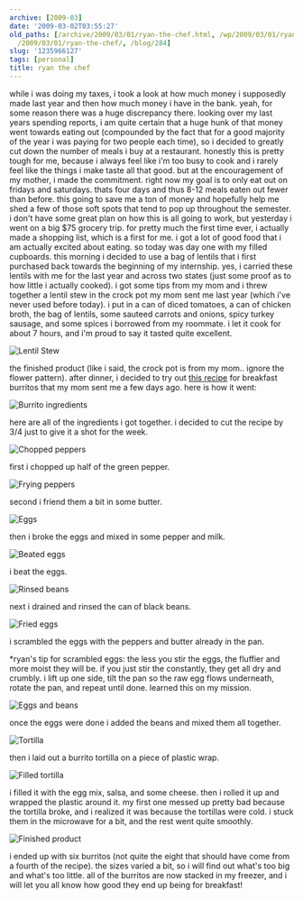 ```yaml
---
archive: [2009-03]
date: '2009-03-02T03:55:27'
old_paths: [/archive/2009/03/01/ryan-the-chef.html, /wp/2009/03/01/ryan-the-chef/,
  /2009/03/01/ryan-the-chef/, /blog/284]
slug: '1235966127'
tags: [personal]
title: ryan the chef
---
```


while i was doing my taxes, i took a look at how much money i supposedly
made last year and then how much money i have in the bank. yeah, for some
reason there was a huge discrepancy there. looking over my last years
spending reports, i am quite certain that a huge hunk of that money went
towards eating out (compounded by the fact that for a good majority of the
year i was paying for two people each time), so i decided to greatly cut
down the number of meals i buy at a restaurant. honestly this is pretty
tough for me, because i always feel like i'm too busy to cook and i rarely
feel like the things i make taste all that good. but at the encouragement
of my mother, i made the commitment. right now my goal is to only eat out
on fridays and saturdays. thats four days and thus 8-12 meals eaten out
fewer than before. this going to save me a ton of money and hopefully help
me shed a few of those soft spots that tend to pop up throughout the
semester. i don't have some great plan on how this is all going to work,
but yesterday i went on a big $75 grocery trip. for pretty much the first
time ever, i actually made a shopping list, which is a first for me. i got
a lot of good food that i am actually excited about eating. so today was
day one with my filled cupboards. this morning i decided to use a bag of
lentils that i first purchased back towards the beginning of my
internship. yes, i carried these lentils with me for the last year and
across two states (just some proof as to how little i actually cooked).
i got some tips from my mom and i threw together a lentil stew in the
crock pot my mom sent me last year (which i've never used before today).
i put in a can of diced tomatoes, a can of chicken broth, the bag of
lentils, some sauteed carrots and onions, spicy turkey sausage, and some
spices i borrowed from my roommate. i let it cook for about 7 hours, and
i'm proud to say it tasted quite excellent. 

![Lentil Stew][1]

the finished product (like i said, the crock pot is from my mom.. ignore
the flower pattern). after dinner, i decided to try out [this recipe][2]
for breakfast burritos that my mom sent me a few days ago. here is how it
went: 

![Burrito ingredients][3]

here are all of the ingredients i got together. i decided to cut the
recipe by 3/4 just to give it a shot for the week. 

![Chopped peppers][4]

first i chopped up half of the green pepper. 

![Frying peppers][5]

second i friend them a bit in some butter. 

![Eggs][6]

then i broke the eggs and mixed in some pepper and milk. 

![Beated eggs][7]

i beat the eggs. 

![Rinsed beans][8]

next i drained and rinsed the can of black beans. 

![Fried eggs][9]

i scrambled the eggs with the peppers and butter already in the pan.

\*ryan's tip for scrambled eggs: the less you stir the eggs, the fluffier
and more moist they will be. if you just stir the constantly, they get all
dry and crumbly. i lift up one side, tilt the pan so the raw egg flows
underneath, rotate the pan, and repeat until done. learned this on my
mission. 

![Eggs and beans][10]

once the eggs were done i added the beans and mixed them all together. 

![Tortilla][11]

then i laid out a burrito tortilla on a piece of plastic wrap. 

![Filled tortilla][12]

i filled it with the egg mix, salsa, and some cheese. then i rolled it up
and wrapped the plastic around it. my first one messed up pretty bad
because the tortilla broke, and i realized it was because the tortillas
were cold. i stuck them in the microwave for a bit, and the rest went
quite smoothly. 

![Finished product][13]

i ended up with six burritos (not quite the eight that should have come
from a fourth of the recipe). the sizes varied a bit, so i will find out
what's too big and what's too little. all of the burritos are now stacked
in my freezer, and i will let you all know how good they end up being for
breakfast!

[1]: 1.jpg
[2]: http://www.thesimpledollar.com/2009/02/20/bulk-breakfast-burritos-convenient-cheap-healthy-and-easier-than-you-think/
[3]: 2.jpg
[4]: 3.jpg
[5]: 4.jpg
[6]: 5.jpg
[7]: 6.jpg
[8]: 7.jpg
[9]: 8.jpg
[10]: 9.jpg
[11]: 10.jpg
[12]: 11.jpg
[13]: 12.jpg


